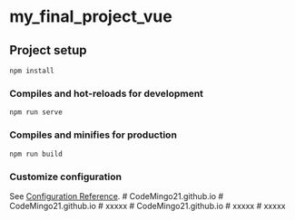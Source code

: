 # my_final_project_vue

## Project setup
```
npm install
```

### Compiles and hot-reloads for development
```
npm run serve
```

### Compiles and minifies for production
```
npm run build
```

### Customize configuration
See [Configuration Reference](https://cli.vuejs.org/config/).
#   C o d e M i n g o 2 1 . g i t h u b . i o  
 #   C o d e M i n g o 2 1 . g i t h u b . i o  
 #   x x x x x  
 #   C o d e M i n g o 2 1 . g i t h u b . i o  
 #   x x x x x  
 #   x x x x x  
 